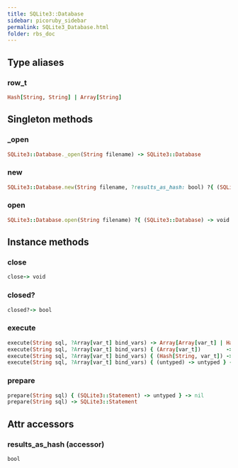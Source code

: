 ```yaml
---
title: SQLite3::Database
sidebar: picoruby_sidebar
permalink: SQLite3_Database.html
folder: rbs_doc
---
```

## Type aliases
### row_t
```ruby
Hash[String, String] | Array[String]
```
## Singleton methods
### _open

```ruby
SQLite3::Database._open(String filename) -> SQLite3::Database
```
### new

```ruby
SQLite3::Database.new(String filename, ?results_as_hash: bool) ?{ (SQLite3::Database) -> void } -> SQLite3::Database
```
### open

```ruby
SQLite3::Database.open(String filename) ?{ (SQLite3::Database) -> void } -> SQLite3::Database
```
## Instance methods
### close

```ruby
close-> void
```
### closed?

```ruby
closed?-> bool
```
### execute

```ruby
execute(String sql, ?Array[var_t] bind_vars) -> Array[Array[var_t] | Hash[String, var_t]]
execute(String sql, ?Array[var_t] bind_vars) { (Array[var_t])        -> Array[var_t]        } -> nil
execute(String sql, ?Array[var_t] bind_vars) { (Hash[String, var_t]) -> Hash[String, var_t] } -> nil
execute(String sql, ?Array[var_t] bind_vars) { (untyped) -> untyped } -> nil
```
### prepare

```ruby
prepare(String sql) { (SQLite3::Statement) -> untyped } -> nil
prepare(String sql) -> SQLite3::Statement
```
## Attr accessors
### results_as_hash (accessor)
```ruby
bool
```
